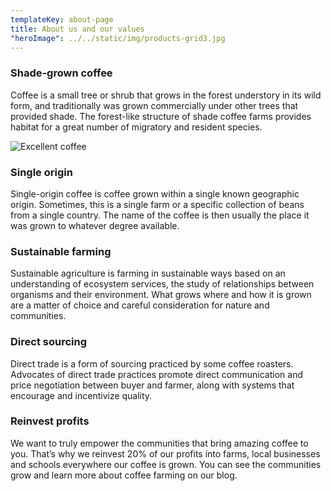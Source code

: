 ```yaml
---
templateKey: about-page
title: About us and our values
"heroImage": ../../static/img/products-grid3.jpg
---
```


### Shade-grown coffee

Coffee is a small tree or shrub that grows in the forest understory in its wild
form, and traditionally was grown commercially under other trees that provided
shade. The forest-like structure of shade coffee farms provides habitat for a
great number of migratory and resident species.

![Excellent coffee](../../static/img/products-full-width.jpg)

### Single origin

Single-origin coffee is coffee grown within a single known geographic origin.
Sometimes, this is a single farm or a specific collection of beans from a single
country. The name of the coffee is then usually the place it was grown to
whatever degree available.

### Sustainable farming

Sustainable agriculture is farming in sustainable ways based on an understanding
of ecosystem services, the study of relationships between organisms and their
environment. What grows where and how it is grown are a matter of choice and
careful consideration for nature and communities.

### Direct sourcing

Direct trade is a form of sourcing practiced by some coffee roasters. Advocates
of direct trade practices promote direct communication and price negotiation
between buyer and farmer, along with systems that encourage and incentivize
quality.

### Reinvest profits

We want to truly empower the communities that bring amazing coffee to you.
That’s why we reinvest 20% of our profits into farms, local businesses and
schools everywhere our coffee is grown. You can see the communities grow and
learn more about coffee farming on our blog.
